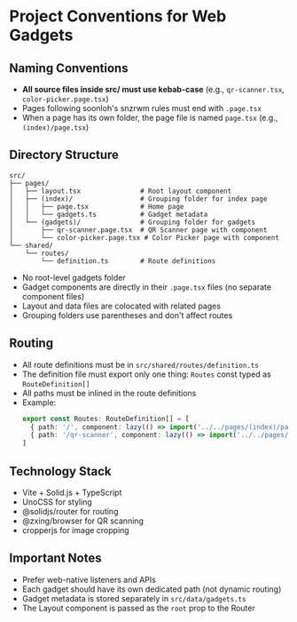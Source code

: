 # Project Conventions for Web Gadgets

## Naming Conventions
- **All source files inside src/ must use kebab-case** (e.g., `qr-scanner.tsx`, `color-picker.page.tsx`)
- Pages following soonloh's snzrwm rules must end with `.page.tsx`
- When a page has its own folder, the page file is named `page.tsx` (e.g., `(index)/page.tsx`)

## Directory Structure
```
src/
├── pages/
│   ├── layout.tsx               # Root layout component
│   ├── (index)/                 # Grouping folder for index page
│   │   ├── page.tsx             # Home page
│   │   └── gadgets.ts           # Gadget metadata
│   └── (gadgets)/               # Grouping folder for gadgets
│       ├── qr-scanner.page.tsx  # QR Scanner page with component
│       └── color-picker.page.tsx # Color Picker page with component
└── shared/
    └── routes/
        └── definition.ts        # Route definitions
```
- No root-level gadgets folder
- Gadget components are directly in their `.page.tsx` files (no separate component files)
- Layout and data files are colocated with related pages
- Grouping folders use parentheses and don't affect routes

## Routing
- All route definitions must be in `src/shared/routes/definition.ts`
- The definition file must export only one thing: `Routes` const typed as `RouteDefinition[]`
- All paths must be inlined in the route definitions
- Example:
  ```typescript
  export const Routes: RouteDefinition[] = [
    { path: '/', component: lazy(() => import('../../pages/(index)/page')) },
    { path: '/qr-scanner', component: lazy(() => import('../../pages/(gadgets)/qr-scanner.page')) },
  ]
  ```

## Technology Stack
- Vite + Solid.js + TypeScript
- UnoCSS for styling
- @solidjs/router for routing
- @zxing/browser for QR scanning
- cropperjs for image cropping

## Important Notes
- Prefer web-native listeners and APIs
- Each gadget should have its own dedicated path (not dynamic routing)
- Gadget metadata is stored separately in `src/data/gadgets.ts`
- The Layout component is passed as the `root` prop to the Router